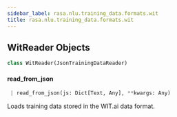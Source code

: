 ```yaml
---
sidebar_label: rasa.nlu.training_data.formats.wit
title: rasa.nlu.training_data.formats.wit
---
```


## WitReader Objects

```python
class WitReader(JsonTrainingDataReader)
```

#### read\_from\_json

```python
 | read_from_json(js: Dict[Text, Any], **kwargs: Any)
```

Loads training data stored in the WIT.ai data format.

